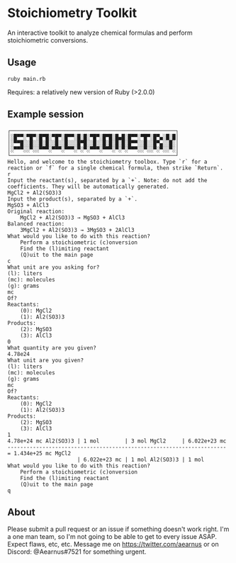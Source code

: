 Stoichiometry Toolkit
===
An interactive toolkit to analyze chemical formulas and perform stoichiometric conversions.

Usage
---
`ruby main.rb`

Requires: a relatively new version of Ruby (>2.0.0)

Example session
---
~~~
┌────────────────────────────────────────────────────┐
│░█▀▀░▀█▀░█▀█░▀█▀░█▀▀░█░█░▀█▀░█▀█░█▄█░█▀▀░▀█▀░█▀▄░█░█│
│░▀▀█░░█░░█░█░░█░░█░░░█▀█░░█░░█░█░█░█░█▀▀░░█░░█▀▄░░█░│
│░▀▀▀░░▀░░▀▀▀░▀▀▀░▀▀▀░▀░▀░▀▀▀░▀▀▀░▀░▀░▀▀▀░░▀░░▀░▀░░▀░│
└────────────────────────────────────────────────────┘
Hello, and welcome to the stoichiometry toolbox. Type `r` for a reaction or `f` for a single chemical formula, then strike `Return`.
r
Input the reactant(s), separated by a `+`. Note: do not add the coefficients. They will be automatically generated.
MgCl2 + Al2(SO3)3
Input the product(s), separated by a `+`.
MgSO3 + AlCl3
Original reaction:
    MgCl2 + Al2(SO3)3 → MgSO3 + AlCl3
Balanced reaction:
    3MgCl2 + Al2(SO3)3 → 3MgSO3 + 2AlCl3
What would you like to do with this reaction?
    Perform a stoichiometric (c)onversion
    Find the (l)imiting reactant
    (Q)uit to the main page
c
What unit are you asking for?
(l): liters
(mc): molecules
(g): grams
mc
Of?
Reactants:
    (0): MgCl2
    (1): Al2(SO3)3
Products:
    (2): MgSO3
    (3): AlCl3
0
What quantity are you given?
4.78e24
What unit are you given?
(l): liters
(mc): molecules
(g): grams
mc
Of?
Reactants:
    (0): MgCl2
    (1): Al2(SO3)3
Products:
    (2): MgSO3
    (3): AlCl3
1
4.78e+24 mc Al2(SO3)3 | 1 mol        | 3 mol MgCl2     | 6.022e+23 mc
--------------------------------------------------------------------- = 1.434e+25 mc MgCl2
                      | 6.022e+23 mc | 1 mol Al2(SO3)3 | 1 mol
What would you like to do with this reaction?
    Perform a stoichiometric (c)onversion
    Find the (l)imiting reactant
    (Q)uit to the main page
q
~~~

About
---
Please submit a pull request or an issue if something doesn't work right. I'm a one man team, so I'm not going to be able to get to every issue ASAP. Expect flaws, etc, etc. Message me on https://twitter.com/aearnus or on Discord: @Aearnus#7521 for something urgent.
